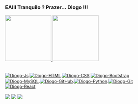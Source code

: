 ### EAIII Tranquilo ? Prazer... Diogo !!!

<div>
  <a href="https://github.com/DiogoVilela12">
  <img height="150em" src="https://github-readme-stats.vercel.app/api?username=DiogoVilela12&show_icons=true&theme=onedark&include_all_commits=true&count_private=true"/>
  <img height="150em" src="https://github-readme-stats.vercel.app/api/top-langs/?username=DiogoVilela12&layout=compact&langs_count=7&theme=onedark"/>
</div>
  <br>
</div>
<div style="display: inline_block"><br>
  <img align="center" alt="Diogo-Js" src="https://img.shields.io/badge/JavaScript-F7DF1E?style=for-the-badge&logo=javascript&logoColor=black">
  <img align="center" alt="Diogo-HTML" src="https://img.shields.io/badge/HTML5-E34F26?style=for-the-badge&logo=html5&logoColor=white">
  <img align="center" alt="Diogo-CSS" src="https://img.shields.io/badge/CSS3-1572B6?style=for-the-badge&logo=css3&logoColor=white">
  <img align="center" alt="Diogo-Bootstrap" src="https://img.shields.io/badge/Bootstrap-563D7C?style=for-the-badge&logo=bootstrap&logoColor=white">
  <img align="center" alt="Diogo-MySQL" src="https://img.shields.io/badge/MySQL-00000F?style=for-the-badge&logo=mysql&logoColor=white">
  <img align="center" alt="Diogo-GitHub" src="https://img.shields.io/badge/GitHub-100000?style=for-the-badge&logo=github&logoColor=white">
  <img align="center" alt="Diogo-Python" src="https://img.shields.io/badge/Python-3776AB?style=for-the-badge&logo=python&logoColor=white">
  <img align="center" alt="Diogo-Git" src="https://img.shields.io/badge/Git-F05032?style=for-the-badge&logo=git&logoColor=white">
  <img align="center" alt="Diogo-React" src="https://img.shields.io/badge/React-000000?style=for-the-badge&logo=react&logoColor=white%22">

  
</div>
 <br>
<div> 
  <a href="https://instagram.com/dioogovillela" target="_blank"><img src="https://img.shields.io/badge/-Instagram-%23E4405F?style=for-the-badge&logo=instagram&logoColor=white" target="_blank"></a>
  <a href = "mailto:diogovillela12@gmail.com"><img src="https://img.shields.io/badge/-Gmail-%23333?style=for-the-badge&logo=gmail&logoColor=white" target="_blank"></a>
  <a href="https://www.linkedin.com/in/diogovilela012/" target="_blank"><img src="https://img.shields.io/badge/-LinkedIn-%230077B5?style=for-the-badge&logo=linkedin&logoColor=white" target="_blank"></a>
</div>
